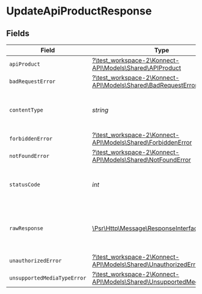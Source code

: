 # UpdateApiProductResponse


## Fields

| Field                                                                                                                      | Type                                                                                                                       | Required                                                                                                                   | Description                                                                                                                |
| -------------------------------------------------------------------------------------------------------------------------- | -------------------------------------------------------------------------------------------------------------------------- | -------------------------------------------------------------------------------------------------------------------------- | -------------------------------------------------------------------------------------------------------------------------- |
| `apiProduct`                                                                                                               | [?\test_workspace-2\Konnect-API\Models\Shared\APIProduct](../../models/shared/APIProduct.md)                               | :heavy_minus_sign:                                                                                                         | API product                                                                                                                |
| `badRequestError`                                                                                                          | [?\test_workspace-2\Konnect-API\Models\Shared\BadRequestError](../../models/shared/BadRequestError.md)                     | :heavy_minus_sign:                                                                                                         | Bad Request                                                                                                                |
| `contentType`                                                                                                              | *string*                                                                                                                   | :heavy_check_mark:                                                                                                         | HTTP response content type for this operation                                                                              |
| `forbiddenError`                                                                                                           | [?\test_workspace-2\Konnect-API\Models\Shared\ForbiddenError](../../models/shared/ForbiddenError.md)                       | :heavy_minus_sign:                                                                                                         | Forbidden                                                                                                                  |
| `notFoundError`                                                                                                            | [?\test_workspace-2\Konnect-API\Models\Shared\NotFoundError](../../models/shared/NotFoundError.md)                         | :heavy_minus_sign:                                                                                                         | Not Found                                                                                                                  |
| `statusCode`                                                                                                               | *int*                                                                                                                      | :heavy_check_mark:                                                                                                         | HTTP response status code for this operation                                                                               |
| `rawResponse`                                                                                                              | [\Psr\Http\Message\ResponseInterface](https://www.php-fig.org/psr/psr-7/#33-psrhttpmessageresponseinterface)               | :heavy_minus_sign:                                                                                                         | Raw HTTP response; suitable for custom response parsing                                                                    |
| `unauthorizedError`                                                                                                        | [?\test_workspace-2\Konnect-API\Models\Shared\UnauthorizedError](../../models/shared/UnauthorizedError.md)                 | :heavy_minus_sign:                                                                                                         | Unauthorized                                                                                                               |
| `unsupportedMediaTypeError`                                                                                                | [?\test_workspace-2\Konnect-API\Models\Shared\UnsupportedMediaTypeError](../../models/shared/UnsupportedMediaTypeError.md) | :heavy_minus_sign:                                                                                                         | Unsupported Media Type                                                                                                     |